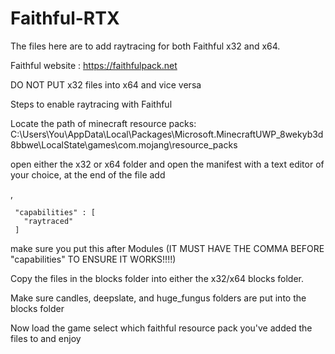 # Faithful-RTX
The files here are to add raytracing for both Faithful x32 and x64.


Faithful website : https://faithfulpack.net

 DO NOT PUT x32 files into x64 and vice versa


Steps to enable raytracing with Faithful

Locate the path of minecraft resource packs: C:\Users\You\AppData\Local\Packages\Microsoft.MinecraftUWP_8wekyb3d8bbwe\LocalState\games\com.mojang\resource_packs

open either the x32 or x64 folder and open the manifest with a text editor of your choice, at the end of the file add



,
  
     "capabilities" : [
       "raytraced"
     ]




make sure you put this after Modules  (IT MUST HAVE THE COMMA BEFORE "capabilities" TO ENSURE IT WORKS!!!!)

Copy the files in the blocks folder into either the x32/x64 blocks folder. 

Make sure candles, deepslate, and huge_fungus folders are put into the blocks folder

Now load the game select which faithful resource pack you've added the files to and enjoy
